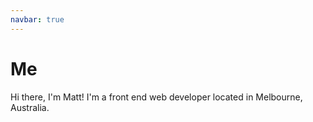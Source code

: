 ```yaml
---
navbar: true
---
```


# Me

Hi there, I'm Matt! I'm a front end web developer located in Melbourne, Australia.
